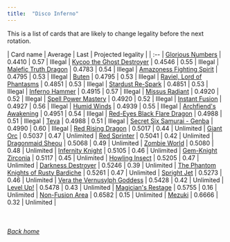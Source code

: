 ```yaml
---
title:  "Disco Inferno"
---
```


This is a list of cards that are likely to change legality before the next rotation.

| Card name | Average | Last | Projected legality |
| :-- |
[Glorious Numbers](https://db.ygoprodeck.com/card/?search=Glorious%20Numbers) | 0.4410 | 0.57 | Illegal |
[Kycoo the Ghost Destroyer](https://db.ygoprodeck.com/card/?search=Kycoo%20the%20Ghost%20Destroyer) | 0.4546 | 0.55 | Illegal |
[Malefic Truth Dragon](https://db.ygoprodeck.com/card/?search=Malefic%20Truth%20Dragon) | 0.4783 | 0.54 | Illegal |
[Amazoness Fighting Spirit](https://db.ygoprodeck.com/card/?search=Amazoness%20Fighting%20Spirit) | 0.4795 | 0.53 | Illegal |
[Buten](https://db.ygoprodeck.com/card/?search=Buten) | 0.4795 | 0.53 | Illegal |
[Raviel, Lord of Phantasms](https://db.ygoprodeck.com/card/?search=Raviel,%20Lord%20of%20Phantasms) | 0.4851 | 0.53 | Illegal |
[Stardust Re-Spark](https://db.ygoprodeck.com/card/?search=Stardust%20Re-Spark) | 0.4851 | 0.53 | Illegal |
[Inferno Hammer](https://db.ygoprodeck.com/card/?search=Inferno%20Hammer) | 0.4915 | 0.57 | Illegal |
[Missus Radiant](https://db.ygoprodeck.com/card/?search=Missus%20Radiant) | 0.4920 | 0.52 | Illegal |
[Spell Power Mastery](https://db.ygoprodeck.com/card/?search=Spell%20Power%20Mastery) | 0.4920 | 0.52 | Illegal |
[Instant Fusion](https://db.ygoprodeck.com/card/?search=Instant%20Fusion) | 0.4927 | 0.56 | Illegal |
[Humid Winds](https://db.ygoprodeck.com/card/?search=Humid%20Winds) | 0.4939 | 0.55 | Illegal |
[Archfiend's Awakening](https://db.ygoprodeck.com/card/?search=Archfiend's%20Awakening) | 0.4951 | 0.54 | Illegal |
[Red-Eyes Black Flare Dragon](https://db.ygoprodeck.com/card/?search=Red-Eyes%20Black%20Flare%20Dragon) | 0.4988 | 0.51 | Illegal |
[Teva](https://db.ygoprodeck.com/card/?search=Teva) | 0.4988 | 0.51 | Illegal |
[Secret Six Samurai - Genba](https://db.ygoprodeck.com/card/?search=Secret%20Six%20Samurai%20-%20Genba) | 0.4990 | 0.60 | Illegal |
[Red Rising Dragon](https://db.ygoprodeck.com/card/?search=Red%20Rising%20Dragon) | 0.5017 | 0.44 | Unlimited |
[Giant Orc](https://db.ygoprodeck.com/card/?search=Giant%20Orc) | 0.5037 | 0.47 | Unlimited |
[Red Sprinter](https://db.ygoprodeck.com/card/?search=Red%20Sprinter) | 0.5041 | 0.42 | Unlimited |
[Dragonmaid Sheou](https://db.ygoprodeck.com/card/?search=Dragonmaid%20Sheou) | 0.5068 | 0.49 | Unlimited |
[Zombie World](https://db.ygoprodeck.com/card/?search=Zombie%20World) | 0.5080 | 0.48 | Unlimited |
[Infernity Knight](https://db.ygoprodeck.com/card/?search=Infernity%20Knight) | 0.5105 | 0.46 | Unlimited |
[Gem-Knight Zirconia](https://db.ygoprodeck.com/card/?search=Gem-Knight%20Zirconia) | 0.5117 | 0.45 | Unlimited |
[Howling Insect](https://db.ygoprodeck.com/card/?search=Howling%20Insect) | 0.5205 | 0.47 | Unlimited |
[Darkness Destroyer](https://db.ygoprodeck.com/card/?search=Darkness%20Destroyer) | 0.5246 | 0.39 | Unlimited |
[The Phantom Knights of Rusty Bardiche](https://db.ygoprodeck.com/card/?search=The%20Phantom%20Knights%20of%20Rusty%20Bardiche) | 0.5261 | 0.47 | Unlimited |
[Spright Jet](https://db.ygoprodeck.com/card/?search=Spright%20Jet) | 0.5273 | 0.46 | Unlimited |
[Vera the Vernusylph Goddess](https://db.ygoprodeck.com/card/?search=Vera%20the%20Vernusylph%20Goddess) | 0.5428 | 0.42 | Unlimited |
[Level Up!](https://db.ygoprodeck.com/card/?search=Level%20Up!) | 0.5478 | 0.43 | Unlimited |
[Magician's Restage](https://db.ygoprodeck.com/card/?search=Magician's%20Restage) | 0.5755 | 0.16 | Unlimited |
[Non-Fusion Area](https://db.ygoprodeck.com/card/?search=Non-Fusion%20Area) | 0.6582 | 0.15 | Unlimited |
[Mezuki](https://db.ygoprodeck.com/card/?search=Mezuki) | 0.6666 | 0.32 | Unlimited |

<br>

###### [Back home](index)